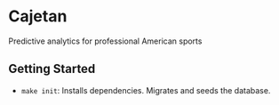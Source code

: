 # Cajetan
Predictive analytics for professional American sports

## Getting Started
* `make init`: Installs dependencies. Migrates and seeds the database.